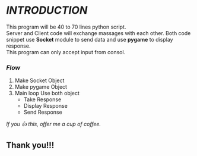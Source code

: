 # *INTRODUCTION* 
This program will be 40 to 70 lines python script.  
Server and Client code will exchange massages with each other. 
Both code snippet use **Socket** module to send data and use **pygame** to display response.  
This program can only accept input from consol.    
### *Flow*
1. Make Socket Object
2. Make pygame Object
3. Main loop Use both object
    + Take Response
    + Display Response
    + Send Response


*If you :+1: this, offer me a cup of coffee.*
## Thank you!!!
